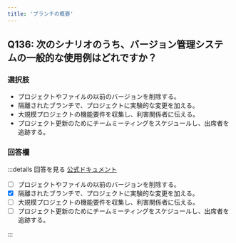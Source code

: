 ```yaml
---
title: 'ブランチの概要'
---
```


## Q136: 次のシナリオのうち、バージョン管理システムの一般的な使用例はどれですか？

### 選択肢

- プロジェクトやファイルの以前のバージョンを削除する。
- 隔離されたブランチで、プロジェクトに実験的な変更を加える。
- 大規模プロジェクトの機能要件を収集し、利害関係者に伝える。
- プロジェクト更新のためにチームミーティングをスケジュールし、出席者を追跡する。

### 回答欄

:::details 回答を見る
[公式ドキュメント](https://docs.github.com/ja/pull-requests/collaborating-with-pull-requests/proposing-changes-to-your-work-with-pull-requests/about-branches)

- [ ] プロジェクトやファイルの以前のバージョンを削除する。
- [x] 隔離されたブランチで、プロジェクトに実験的な変更を加える。
- [ ] 大規模プロジェクトの機能要件を収集し、利害関係者に伝える。
- [ ] プロジェクト更新のためにチームミーティングをスケジュールし、出席者を追跡する。

:::
